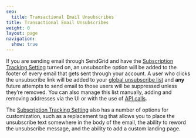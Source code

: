 ```yaml
---
seo:
  title: Transactional Email Unsubscribes
title: Transactional Email Unsubscribes
weight: 0
layout: page
navigation:
  show: true
---
```


If you are sending email through SendGrid and have the [Subscription Tracking Setting]({{root_url}}/User_Guide/Settings/tracking.html) turned on, an unsubscribe option will be added to the footer of every email that gets sent through your account. A user who clicks the unsubscribe link will be added to your [global unsubscribe list]({{site.app_url}}/suppressions/global_unsubscribes) and **any** future attempts to send email to those users will be suppressed unless they’re removed. You can also manage this list manually, adding and removing addresses via the UI or with the use of [API calls]({{root_url}}/API_Reference/Web_API/unsubscribes.html).

The [Subscription Tracking Setting]({{root_url}}/User_Guide/Settings/tracking.html) also has a number of options for customization, such as a replacement tag that allows you to place the unsubscribe text somewhere in the body of the email, the ability to reword the unsubscribe message, and the ability to add a custom landing page.
